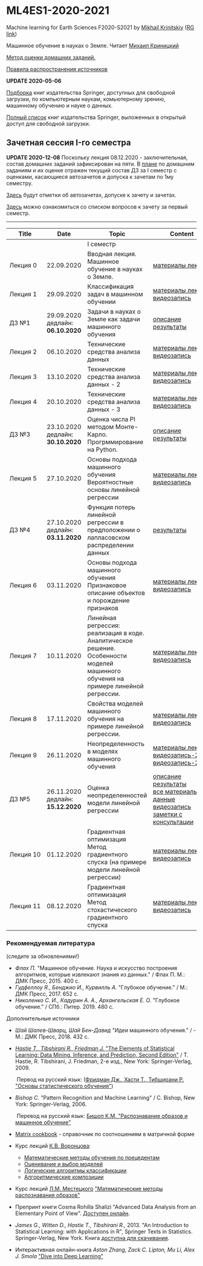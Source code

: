 # ML4ES1-2020-2021
Machine learning for Earth Sciences F2020-S2021 by [Mikhail Krinitskiy](https://sail.ocean.ru/viewuser.php?user=krinitsky) ([RG link](https://www.researchgate.net/profile/Mikhail_Krinitskiy))

Машинное обучение в науках о Земле. Читает [Михаил Криницкий](https://sail.ocean.ru/viewuser.php?user=krinitsky)<br />

[Метод оценки домашних заданий.](./homeworks_policy.md)<br />

[Правила распространения источников](./resources_policy.md)<br />

**UPDATE 2020-05-06**

[Подборка](https://towardsdatascience.com/springer-has-released-65-machine-learning-and-data-books-for-free-961f8181f189) книг издательства Springer, доступных для свободной загрузки, по компьютерным наукам, комьютерному зрению, машинному обучению и науке о данных.

[Полный список](https://link.springer.com/search/page/3?facet-content-type="Book"&package=openaccess) книг издательства Springer, выложенных в открытый доступ для свободной загрузки.


## Зачетная сессия I-го семестра

**UPDATE 2020-12-08**
Поскольку лекция 08.12.2020 - заключительная, состав домашних заданий зафиксирован на пяти. В [плане](https://github.com/MKrinitskiy/ML4ES1-F2020-S2021/blob/master/homeworks_policy.md) по домашним заданиям и их оценке отражен текущий состав ДЗ за I семестр с оценками, касающиеся автозачетов и допуска к зачетам по 1му семестру.

[Здесь](https://github.com/MKrinitskiy/ML4ES1-F2020-S2021/blob/master/leaderboard_1semester.md) будут отметки об автозачетах, допуске к зачету и зачетах.

[Здесь](https://github.com/MKrinitskiy/ML4ES1-F2020-S2021/blob/master/term1_exam.md) можно ознакомиться со списком вопросов к зачету за первый семестр.



-------

| Title | Date | Topic | Content |
| ----- | ---- | ----- | ------- |
|  |  | I семестр |  |
| Лекция 0 | 22.09.2020 | Вводная лекция. Машинное обучение в науках о Земле. | [материалы лекции](https://github.com/MKrinitskiy/ML4ES1-F2020-S2021/tree/master/Lect00) |
| Лекция 1 | 29.09.2020 | Классификация задач в машинном обучении | [материалы лекции](https://github.com/MKrinitskiy/ML4ES1-F2020-S2021/tree/master/Lect01)<br />[видеозапись](https://www.dropbox.com/s/ycsad2gitjdbzic/Lect01-2020-09-29.mp4?dl=0) |
| ДЗ №1    | 29.09.2020<br />дедлайн: **06.10.2020** | Задачи в науках о Земле как задачи машинного обучения | [описание](https://github.com/MKrinitskiy/ML4ES1-F2020-S2021/blob/master/HW01/HW01.md)<br>[результаты](https://github.com/MKrinitskiy/ML4ES1-F2020-S2021/blob/master/HW01/leaderboard.md) |
| Лекция 2 | 06.10.2020 | Технические средства анализа данных | [материалы лекции](https://github.com/MKrinitskiy/ML4ES1-F2020-S2021/tree/master/Lect02)<br />[видеозапись](https://www.dropbox.com/s/1vmrcz3ogl825os/Lect02-2020-10-06.mp4?dl=0)|
| Лекция 3 | 13.10.2020 | Технические средства анализа данных - 2 | [материалы лекции](https://github.com/MKrinitskiy/ML4ES1-F2020-S2021/tree/master/Lect03)<br />[видеозапись](https://www.dropbox.com/s/bpas85byoizk0n0/Lect03.mp4?dl=0) |
| Лекция 4 | 20.10.2020 | Технические средства анализа данных - 3 | [материалы лекции](https://github.com/MKrinitskiy/ML4ES1-F2020-S2021/tree/master/Lect04)<br />[видеозапись](https://www.dropbox.com/s/bfy1zwydhzyflhx/Lect04.mp4?dl=0) |
| ДЗ №3    | 23.10.2020<br />дедлайн: **30.10.2020** | Оценка числа PI методом Монте-Карло.<br />Прогрммирование на Python. | [описание](https://github.com/MKrinitskiy/ML4ES1-F2020-S2021/blob/master/HW03/)<br>[результаты](https://github.com/MKrinitskiy/ML4ES1-F2020-S2021/blob/master/HW03/leaderboard.md) |
| Лекция 5 | 27.10.2020 | Основы подхода машинного обучения<br />Вероятностные основы линейной регрессии | [материалы лекции](https://github.com/MKrinitskiy/ML4ES1-F2020-S2021/tree/master/Lect05)<br />[видеозапись](https://www.dropbox.com/s/55glmhl9fiocdoj/Lect05.mp4?dl=0) |
| ДЗ №4    | 27.10.2020<br />дедлайн: **03.11.2020** | Функция потерь линейной регрессии в предположении о лапласовском распределении данных | [результаты](https://github.com/MKrinitskiy/ML4ES1-F2020-S2021/blob/master/HW04/leaderboard.md) |
| Лекция 6 | 03.11.2020 | Основы подхода машинного обучения<br />Признаковое описание объектов и порождение признаков | [материалы лекции](https://github.com/MKrinitskiy/ML4ES1-F2020-S2021/tree/master/Lect06)<br />[видеозапись](https://www.dropbox.com/s/h2k4ybmj82af5jf/Lect06.mp4?dl=0) |
| Лекция 7 | 10.11.2020 | Линейная регрессия: реализация в коде. Аналитическое решение.<br />Особенности моделей машинного обучения на примере линейной регрессии. | [материалы лекции](https://github.com/MKrinitskiy/ML4ES1-F2020-S2021/tree/master/Lect07)<br />[видеозапись](https://www.dropbox.com/s/al8ttssr5c5ct9m/Lect07.mp4?dl=0) |
| Лекция 8 | 17.11.2020 | Свойства моделей машинного обучения на примере линейной регрессии. | [материалы лекции](https://github.com/MKrinitskiy/ML4ES1-F2020-S2021/tree/master/Lect08)<br />[видеозапись](https://www.dropbox.com/s/f07xdhjok7j5zrj/Lect08.mp4?dl=0) |
| Лекция 9 | 26.11.2020 | Неопределенность в моделях машинного обучения | [материалы лекции](https://github.com/MKrinitskiy/ML4ES1-F2020-S2021/tree/master/Lect09)<br />[видеозапись-2019](https://www.dropbox.com/s/rqub7g70u56ebmt/ML4ES-2019-11-25-Seminar07.mp4?dl=0)<br />[видеозапись-2020](https://www.dropbox.com/s/y009zw5xfpd13nq/Lect09.mp4?dl=0) |
| ДЗ №5    | 26.11.2020<br />дедлайн: **15.12.2020** | Оценка неопределенностей модели линейной регрессии | [описание](https://github.com/MKrinitskiy/ML4ES1-F2020-S2021/blob/master/HW05/HW05-writeup.ipynb)<br />[результаты](https://github.com/MKrinitskiy/ML4ES1-F2020-S2021/blob/master/HW05/leaderboard.md)<br />[все материалы и данные](https://github.com/MKrinitskiy/ML4ES1-F2020-S2021/tree/master/HW05)<br />[видеозапись](https://www.dropbox.com/s/1zni7n875rtwacj/HW05-discussion.mp4?dl=0)<br />[заметки с консультации](https://github.com/MKrinitskiy/ML4ES1-F2020-S2021/blob/master/HW05/HW5_discussion.pdf) |
| Лекция 10 | 01.12.2020 | Градиентная оптимизация<br />Метод градиентного спуска (на примере модели линейной регрессии) | [материалы лекции](https://github.com/MKrinitskiy/ML4ES1-F2020-S2021/tree/master/Lect10)<br />[видеозапись](https://www.dropbox.com/s/fnr8s66557xnuxb/Lect10.mp4?dl=0) |
| Лекция 11 | 08.12.2020 | Градиентная оптимизация<br />Метод стохастического градиентного спуска | [материалы лекции](https://github.com/MKrinitskiy/ML4ES1-F2020-S2021/tree/master/Lect11)<br />[видеозапись](https://www.dropbox.com/s/8mrn6pgmp7egfr0/Lect11.mp4?dl=0) |


### Рекомендуемая литература

(следите за обновлениями!)

- *Флах П.* "Машинное обучение. Наука и искусство построения алгоритмов, которые извлекают знания из данных." / Флах П. М.: ДМК Пресс, 2015. 400 c.
- *Гудфеллоу Я., Бенджио И., Курвилль А.* "Глубокое обучение." / М.: ДМК Пресс, 2017. 652 c.
- *Николенко С. И., Кадурин А. А., Архангельская Е. О.* "Глубокое обучение." / СПб.: Питер. 2019. 480 с.

Дополнительные источники

- *Шай Шалев-Шварц, Шай Бен-Давид* "Идеи машинного обучения." / - М.: ДМК Пресс, 2018. 432 c.

- [*Hastie T., Tibshirani R., Friedman J.* "The Elements of Statistical Learning: Data Mining, Inference, and Prediction, Second Edition"](https://web.stanford.edu/~hastie/Papers/ESLII.pdf) / T. Hastie, R. Tibshirani, J. Friedman, 2-е изд., New York: Springer-Verlag, 2009.

  ​	Первод на русский язык: ([Фридман Дж., Хасти Т., Тибширани Р. "Основы статистического обучения"](http://www.combook.ru/product/11965387/))

- *Bishop C.* "Pattern Recognition and Machine Learning" / C. Bishop, New York: Springer-Verlag, 2006.

  ​	Перевод на русский язык: [Бишоп К.М. "Распознавание образов и машинное обучение"](http://www.combook.ru/product/11965388/)

- [Matrix cookbook](https://www.math.uwaterloo.ca/~hwolkowi/matrixcookbook.pdf) - справочник по соотношениям в матричной форме

- Курс лекций [К.В. Воронцова](http://www.machinelearning.ru/wiki/index.php?title=%D0%A3%D1%87%D0%B0%D1%81%D1%82%D0%BD%D0%B8%D0%BA:%D0%9A%D0%BE%D0%BD%D1%81%D1%82%D0%B0%D0%BD%D1%82%D0%B8%D0%BD_%D0%92%D0%BE%D1%80%D0%BE%D0%BD%D1%86%D0%BE%D0%B2):
  - [Математические методы обучения по прецедентам](http://www.machinelearning.ru/wiki/images/6/6d/Voron-ML-1.pdf)
  - [Оценивание и выбор моделей](http://www.machinelearning.ru/wiki/images/2/2d/Voron-ML-Modeling.pdf)
  - [Логические алгоритмы классификации](http://www.machinelearning.ru/wiki/images/3/3e/Voron-ML-Logic.pdf)
  - [Алгоритмические композиции](http://www.machinelearning.ru/wiki/images/0/0d/Voron-ML-Compositions.pdf)
  
- Курс лекций [Л.М. Местецкого](http://www.machinelearning.ru/wiki/index.php?title=%D0%A3%D1%87%D0%B0%D1%81%D1%82%D0%BD%D0%B8%D0%BA:Mest) ["Математические методы распознавания образов"](http://www.ccas.ru/frc/papers/mestetskii04course.pdf)

- Препринт книги Cosma Rohilla Shalizi "Advanced Data Analysis from an Elementary Point of View". [Доступен онлайн](https://www.stat.cmu.edu/~cshalizi/ADAfaEPoV/).

- *James G., Witten D., Hastie T., Tibshirani R.,* 2013. "An Introduction to Statistical Learning: with Applications in R", Springer Texts in Statistics. Springer-Verlag, New York. Книга [доступна для скачивания](http://faculty.marshall.usc.edu/gareth-james/ISL/ISLR%20Seventh%20Printing.pdf).

- Интерактивная онлайн-книга *Aston Zhang, Zack C. Lipton, Mu Li, Alex J. Smola* ["Dive into Deep Learning"](http://d2l.ai/) 